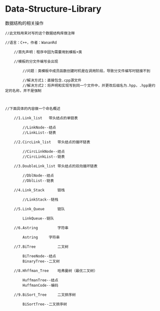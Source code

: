 # Data-Structure-Library
数据结构的相关操作



	//此文档用来对写的这个数据结构库做注释

	//语言：C++，作者：WananRd

		//首先声明：程序中因为需要用到模板+类

		//模板的分文件编写会出现
			
			//问题：类模板中成员函数创建时机是在调用阶段，导致分文件编写时链接不到

			//解决方式1：直接包含.cpp源文件
			//解决方式2：将声明和实现写到同一个文件中，并更改后缀名为.hpp，.hpp是约定的名称，并不是强制



	//下面具体的内容做一个命名概述
		
		//1.Link_list	带头结点的单链表

			//LinkNode--结点
			//LinkList--链表

		//2.CircLink_list	带头结点的循环链表

			//CircLinkNode--结点
			//CircLinkList--链表

		//3.DoubleLink_list	带头结点的双向循环链表

			//DblNode--结点
			//DblList--链表

		//4.Link_Stack		链栈

			//LinkStack--链栈

		//5.Link_Queue		链队

			LinkQueue--链队

		//6.Astring			字符串

			Astring		字符串

		//7.BiTree			二叉树

			BiTreeNode--结点
			BinaryTree--二叉树

		//8.Hhffman_Tree	哈弗曼树（最优二叉树）

			HuffmanTree--结点
			HuffmanCode--编码

		//9.BiSort_Tree		二叉排序树

			BiSortTree--二叉排序树
			
